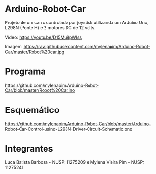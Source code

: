 # Arduino-Robot-Car

Projeto de um carro controlado por joystick utilizando um Arduino Uno, L298N (Ponte H) e 2 motores DC de 12 volts.

Vídeo: https://youtu.be/D15Mu8pWIss

Imagem: https://raw.githubusercontent.com/mylenapim/Arduino-Robot-Car/master/Robot%20car.jpg

# Programa

https://github.com/mylenapim/Arduino-Robot-Car/blob/master/Robot%20Car.ino

# Esquemático

https://github.com/mylenapim/Arduino-Robot-Car/blob/master/Arduino-Robot-Car-Control-using-L298N-Driver-Circuit-Schematic.png

# Integrantes

Luca Batista Barbosa - NUSP: 11275209 e Mylena Vieira Pim - NUSP: 11275241
